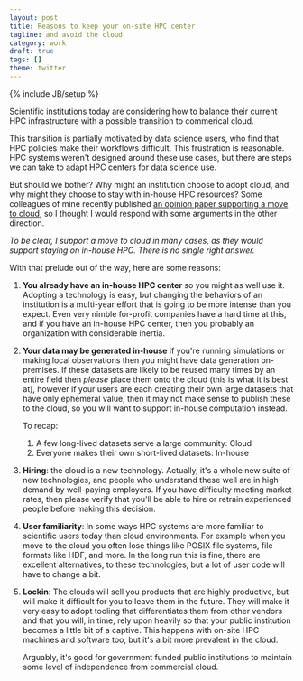 ```yaml
---
layout: post
title: Reasons to keep your on-site HPC center
tagline: and avoid the cloud
category: work
draft: true
tags: []
theme: twitter
---
```

{% include JB/setup %}

Scientific institutions today are considering how to balance their current HPC
infrastructure with a possible transition to commerical cloud.

This transition is partially motivated by data science users,
who find that HPC policies make their workflows difficult.
This frustration is reasonable.
HPC systems weren't designed around these use cases,
but there are steps we can take to adapt HPC centers for data science use.

But should we bother?
Why might an institution choose to adopt cloud,
and why might they choose to stay with in-house HPC resources?
Some colleagues of mine recently published
[an opinion paper supporting a move to cloud](TODO),
so I thought I would respond with some arguments in the other direction.

*To be clear, I support a move to cloud in many cases, as they would support
staying on in-house HPC.  There is no single right answer.*

With that prelude out of the way, here are some reasons:

1.  **You already have an in-house HPC center** so you might as well use it.
    Adopting a technology is easy, but changing the behaviors of an institution
    is a multi-year effort that is going to be more intense than you expect.
    Even very nimble for-profit companies have a hard time at this, and if you
    have an in-house HPC center, then you probably an organization with
    considerable inertia.

2.  **Your data may be generated in-house** if you're running
    simulations or making local observations then you might have data
    generation on-premises.  If these datasets are likely to be reused many
    times by an entire field then *please* place them onto the cloud (this is
    what it is best at), however if your users are each creating their own
    large datasets that have only ephemeral value, then it may not make sense
    to publish these to the cloud, so you will want to support in-house
    computation instead.

    To recap:

    1.  A few long-lived datasets serve a large community: Cloud
    2.  Everyone makes their own short-lived datasets: In-house

3.  **Hiring**: the cloud is a new technology. Actually, it's a whole new suite
    of new technologies, and people who understand these well are in high demand
    by well-paying employers.  If you have difficulty meeting market rates,
    then please verify that you'll be able to hire or retrain experienced
    people before making this decision.

4.  **User familiarity**: In some ways HPC systems are more familiar to scientific
    users today than cloud environments.  For example when you move to the
    cloud you often lose things like POSIX file systems, file formats like HDF,
    and more.  In the long run this is fine, there are excellent alternatives,
    to these technologies, but a lot of user code will have to change a bit.

5.  **Lockin**:  The clouds will sell you products that are highly productive,
    but will make it difficult for you to leave them in the future.  They will
    make it very easy to adopt tooling that differentiates them from other
    vendors and that you will, in time, rely upon heavily so that your public
    institution becomes a little bit of a captive.  This happens with on-site
    HPC machines and software too, but it's a bit more prevalent in the cloud.

    Arguably, it's good for government funded public institutions to maintain
    some level of independence from commercial cloud.
